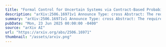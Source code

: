 ```yaml
---
title: "Formal Control for Uncertain Systems via Contract-Based Probabilistic Surrogates (Extended Version)"
description: "arXiv:2506.16971v1 Announce Type: cross Abstract: The requirement for identifying accurate system representations has not only been a challenge to fulfill, but it has compromised the scalability of formal methods, as the resulting models are often too complex for effective decision making with formal correctness and performance guarantees. Focusing on probabilistic simulation relations and surrogate models of stochastic systems, we propose an approach that significantly enhances the scalability and practical applicability of such simulation relations by eliminating the need to compute error bounds directly. As a result, we provide an abstraction-based technique that scales effectively to higher dimensions while addressing complex nonlinear agent-environment interactions with infinite-horizon temporal logic guarantees amidst uncertainty. Our approach trades scalability for conservatism favorably, as demonstrated on a complex high-dimensional vehicle intersection case study."
summary: "arXiv:2506.16971v1 Announce Type: cross Abstract: The requirement for identifying accurate system representations has not only been a challenge to fulfill, but it has compromised the scalability of formal methods, as the resulting models are often too complex for effective decision making with formal correctness and performance guarantees. Focusing on probabilistic simulation relations and surrogate models of stochastic systems, we propose an approach that significantly enhances the scalability and practical applicability of such simulation relations by eliminating the need to compute error bounds directly. As a result, we provide an abstraction-based technique that scales effectively to higher dimensions while addressing complex nonlinear agent-environment interactions with infinite-horizon temporal logic guarantees amidst uncertainty. Our approach trades scalability for conservatism favorably, as demonstrated on a complex high-dimensional vehicle intersection case study."
pubDate: "Mon, 23 Jun 2025 00:00:00 -0400"
source: "arXiv AI"
url: "https://arxiv.org/abs/2506.16971"
thumbnail: "/assets/arxiv.png"
---
```


